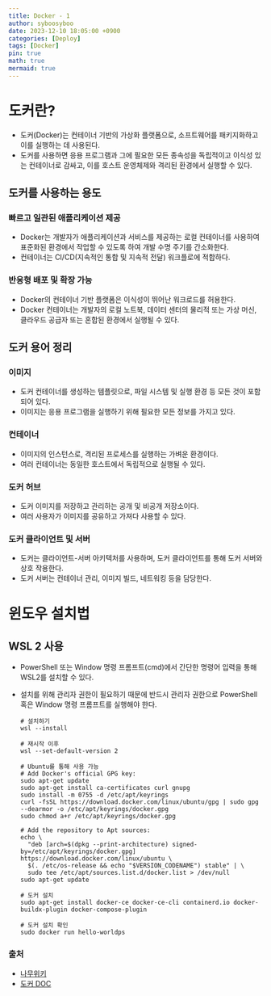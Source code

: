 ```yaml
---
title: Docker - 1
author: syboosyboo
date: 2023-12-10 18:05:00 +0900
categories: [Deploy]
tags: [Docker]
pin: true
math: true
mermaid: true
---
```


# 도커란?
- 도커(Docker)는 컨테이너 기반의 가상화 플랫폼으로, 소프트웨어를 패키지화하고 이를 실행하는 데 사용된다. 
- 도커를 사용하면 응용 프로그램과 그에 필요한 모든 종속성을 독립적이고 이식성 있는 컨테이너로 감싸고, 이를 호스트 운영체제와 격리된 환경에서 실행할 수 있다.

## 도커를 사용하는 용도

### 빠르고 일관된 애플리케이션 제공

- Docker는 개발자가 애플리케이션과 서비스를 제공하는 로컬 컨테이너를 사용하여 표준화된 환경에서 작업할 수 있도록 하여 개발 수명 주기를 간소화한다. 
- 컨테이너는 CI/CD(지속적인 통합 및 지속적 전달) 워크플로에 적합하다.

### 반응형 배포 및 확장 가능
- Docker의 컨테이너 기반 플랫폼은 이식성이 뛰어난 워크로드를 허용한다. 
- Docker 컨테이너는 개발자의 로컬 노트북, 데이터 센터의 물리적 또는 가상 머신, 클라우드 공급자 또는 혼합된 환경에서 실행될 수 있다.

## 도커 용어 정리

### 이미지
- 도커 컨테이너를 생성하는 템플릿으로, 파일 시스템 및 실행 환경 등 모든 것이 포함되어 있다. 
- 이미지는 응용 프로그램을 실행하기 위해 필요한 모든 정보를 가지고 있다.

### 컨테이너
- 이미지의 인스턴스로, 격리된 프로세스를 실행하는 가벼운 환경이다. 
- 여러 컨테이너는 동일한 호스트에서 독립적으로 실행될 수 있다.

### 도커 허브
- 도커 이미지를 저장하고 관리하는 공개 및 비공개 저장소이다. 
- 여러 사용자가 이미지를 공유하고 가져다 사용할 수 있다.

### 도커 클라이언트 및 서버
- 도커는 클라이언트-서버 아키텍처를 사용하며, 도커 클라이언트를 통해 도커 서버와 상호 작용한다. 
- 도커 서버는 컨테이너 관리, 이미지 빌드, 네트워킹 등을 담당한다.

# 윈도우 설치법
## WSL 2 사용
- PowerShell 또는 Window 명령 프롬프트(cmd)에서 간단한 명령어 입력을 통해 WSL2를 설치할 수 있다.
- 설치를 위해 관리자 권한이 필요하기 때문에 반드시 관리자 권한으로 PowerShell 혹은 Window 명령 프롬프트를 실행해야 한다.

  ```shell
  # 설치하기
  wsl --install
  
  # 재시작 이후
  wsl --set-default-version 2
  
  # Ubuntu를 통해 사용 가능
  # Add Docker's official GPG key:
  sudo apt-get update
  sudo apt-get install ca-certificates curl gnupg
  sudo install -m 0755 -d /etc/apt/keyrings
  curl -fsSL https://download.docker.com/linux/ubuntu/gpg | sudo gpg --dearmor -o /etc/apt/keyrings/docker.gpg
  sudo chmod a+r /etc/apt/keyrings/docker.gpg
  
  # Add the repository to Apt sources:
  echo \
    "deb [arch=$(dpkg --print-architecture) signed-by=/etc/apt/keyrings/docker.gpg] https://download.docker.com/linux/ubuntu \
    $(. /etc/os-release && echo "$VERSION_CODENAME") stable" | \
    sudo tee /etc/apt/sources.list.d/docker.list > /dev/null
  sudo apt-get update
  
  # 도커 설치
  sudo apt-get install docker-ce docker-ce-cli containerd.io docker-buildx-plugin docker-compose-plugin
  
  # 도커 설치 확인
  sudo docker run hello-worldps 
  ```

### 출처
- [나무위키](https://namu.wiki/)
- [도커 DOC](https://docs.docker.com/)
